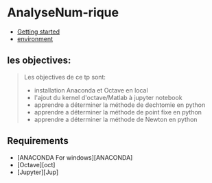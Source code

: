 

# AnalyseNum-rique

<!-- START doctoc generated TOC please keep comment here to allow auto update -->
<!-- DON'T EDIT THIS SECTION, INSTEAD RE-RUN doctoc TO UPDATE -->


- [Getting started](#getting-started)
- [environment](#environment)



<!-- END doctoc generated TOC please keep comment here to allow auto update -->
## les objectives: 
> Les objectives de ce tp sont: 
> + installation Anaconda et Octave en local
> + l'ajout du kernel d'octave/Matlab à jupyter notebook
> + apprendre a déterminer la méthode de dechtomie en python
> + apprendre a déterminer la méthode de point fixe en python
> + apprendre a déterminer la méthode de Newton en python


## Requirements

* [ANACONDA For windows][ANACONDA] 
* [Octave][oct]
* [Jupyter][Jup]



